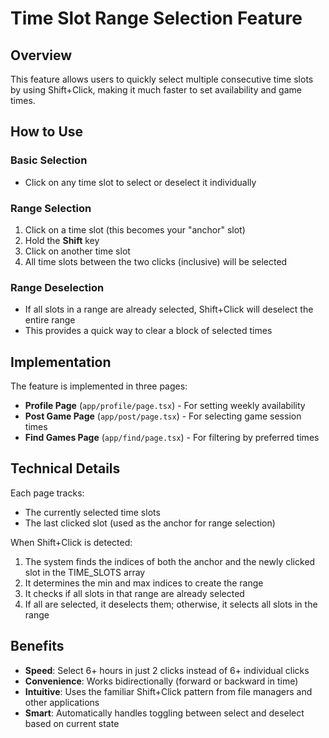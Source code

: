 # Time Slot Range Selection Feature

## Overview
This feature allows users to quickly select multiple consecutive time slots by using Shift+Click, making it much faster to set availability and game times.

## How to Use

### Basic Selection
- Click on any time slot to select or deselect it individually

### Range Selection
1. Click on a time slot (this becomes your "anchor" slot)
2. Hold the **Shift** key
3. Click on another time slot
4. All time slots between the two clicks (inclusive) will be selected

### Range Deselection
- If all slots in a range are already selected, Shift+Click will deselect the entire range
- This provides a quick way to clear a block of selected times

## Implementation

The feature is implemented in three pages:
- **Profile Page** (`app/profile/page.tsx`) - For setting weekly availability
- **Post Game Page** (`app/post/page.tsx`) - For selecting game session times
- **Find Games Page** (`app/find/page.tsx`) - For filtering by preferred times

## Technical Details

Each page tracks:
- The currently selected time slots
- The last clicked slot (used as the anchor for range selection)

When Shift+Click is detected:
1. The system finds the indices of both the anchor and the newly clicked slot in the TIME_SLOTS array
2. It determines the min and max indices to create the range
3. It checks if all slots in that range are already selected
4. If all are selected, it deselects them; otherwise, it selects all slots in the range

## Benefits
- **Speed**: Select 6+ hours in just 2 clicks instead of 6+ individual clicks
- **Convenience**: Works bidirectionally (forward or backward in time)
- **Intuitive**: Uses the familiar Shift+Click pattern from file managers and other applications
- **Smart**: Automatically handles toggling between select and deselect based on current state
